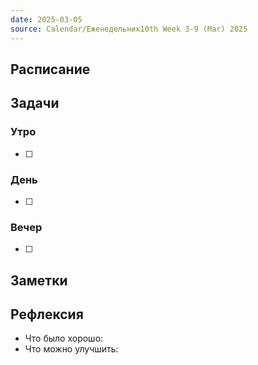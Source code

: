 ```yaml
---
date: 2025-03-05
source: Calendar/Еженедельник10th Week 3-9 (Mar) 2025
---
```



## Расписание

## Задачи

### Утро

- [ ]

### День

- [ ]

### Вечер

- [ ]

## Заметки

## Рефлексия

- Что было хорошо:
- Что можно улучшить: